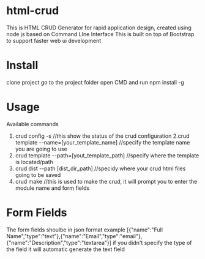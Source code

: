 # html-crud
This is HTML CRUD Generator for rapid application design, created using node js based on Command LIne Interface
This is built on top of Bootstrap to support faster web ui development

# Install 
  clone project
  go to the project folder
  open CMD and run  npm install -g

# Usage
   Available commands
   1. crud config -s //this show the status of the crud configuration
   2.crud template --name=[your_template_name] //specify the template name you are going to use
   3. crud template --path=[yout_template_path] //specify where the template is located/path
   4. crud dist --path [dist_dir_path] //specidy where your crud html files going to be saved
   5. crud make //this is used to make the crud, it will prompt you to enter the module name and form fields

# Form Fields
  The form fields shoulbe in json format
  example [{"name":"Full Name","type":"text"},{"name":"Email","type":"email"},{"name":"Description","type":"textarea"}]
  if you didn't specify the type of the field it will automatic generate the text field
